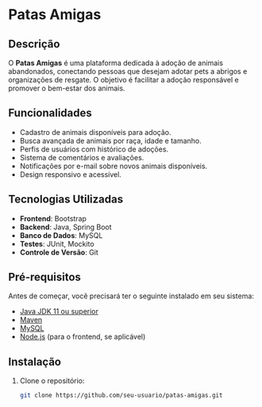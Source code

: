 # Patas Amigas

## Descrição

O **Patas Amigas** é uma plataforma dedicada à adoção de animais abandonados, conectando pessoas que desejam adotar pets a abrigos e organizações de resgate. O objetivo é facilitar a adoção responsável e promover o bem-estar dos animais.

## Funcionalidades

- Cadastro de animais disponíveis para adoção.
- Busca avançada de animais por raça, idade e tamanho.
- Perfis de usuários com histórico de adoções.
- Sistema de comentários e avaliações.
- Notificações por e-mail sobre novos animais disponíveis.
- Design responsivo e acessível.

## Tecnologias Utilizadas

- **Frontend**: Bootstrap
- **Backend**: Java, Spring Boot
- **Banco de Dados**: MySQL
- **Testes**: JUnit, Mockito
- **Controle de Versão**: Git

## Pré-requisitos

Antes de começar, você precisará ter o seguinte instalado em seu sistema:

- [Java JDK 11 ou superior](https://www.oracle.com/java/technologies/javase-jdk11-downloads.html)
- [Maven](https://maven.apache.org/download.cgi)
- [MySQL](https://www.mysql.com/downloads/)
- [Node.js](https://nodejs.org/) (para o frontend, se aplicável)

## Instalação

1. Clone o repositório:

   ```bash
   git clone https://github.com/seu-usuario/patas-amigas.git